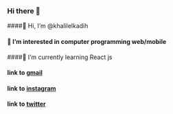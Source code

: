 ### Hi there 👋

<!--
**khalilkadih/khalilkadih** is a ✨ _special_ ✨ repository because its `README.md` (this file) appears on your GitHub profile.

Here are some ideas to get you started:

- 🔭 I’m currently working on ...
- 🌱 I’m currently learning ...
- 👯 I’m looking to collaborate on ...
- 🤔 I’m looking for help with ...
- 💬 Ask me about ...
- 📫 How to reach me: ...
- 😄 Pronouns: ...
- ⚡ Fun fact: ...
-->

####👋 Hi, I’m @khalilelkadih
#### 👀 I’m interested in computer programming web/mobile
####🌱 I’m currently learning React js
#### link to [gmail](khalil94elkadih@gmail.com)
#### link to [instagram](elkadih94)
#### link to [twitter](https://twitter.com/elkadih_k)
